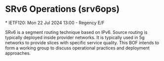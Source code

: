 # SRv6 Operations (srv6ops)

<IETFschedule>  * IETF120: Mon 22 Jul 2024 13:00 - Regency E/F</IETFschedule>

SRv6 is a segment routing technique based on IPv6. Source routing is typically deployed inside provider networks. It is typically used in 5g networks to provide slices with specific service quality. This BOF intends to form a working group to discuss operational practices and deployment approaches.
